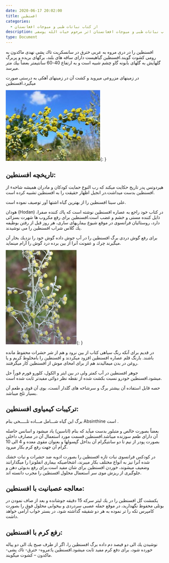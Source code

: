 ```yaml
---
date: 2020-06-17 20:02:00
title: افسنطین
categories:
  - از کتاب نباتات طبی و میوجات افغانستان
description: معرفی افسنطین از کتاب نباتات طبی و میوجات افغانستان اثر مرحوم حیات الله یوسفی
type: Document
---
```


افسنطین را در دری مروه به عربی خترق در سانسكريت تاك پشی نهدی ماكدون به رومی كشوت گویند.افسنطین گیاهیست دارای ساقه های بلند، برگهای بریده و پربرگ گلهايش به گلهای بابونه گاو چشم شبیه است و به ارتفاع 40-60 سانتيمتر بعضاً بيك متر ميرسد.

در زمينهای مزروعی میروید و كشت آن در زمینهای آهكی به درستی صورت ميگيرد.افسنطین

![](/uploads/afsintin-افسنطین.jpg){: }

## تاریخچه افسنطین:

هيردوتس پدر تاریخ حكایت ميكند كه رب النوع حمایت كودكان و مادران هميشه شاخهء از افسنطین بدست ميداشت.در انجیل اظهار حقيقت را به افسنطین تشبيه كرده است.

علی سينا افسنطین را از بهترين گياه اشتها آور توصيف نموده است.

هودان (Hodan) در كتاب خود راجع به عصاره افسنطین نوشته است كه پاك كننده صفرا، ذايل كننده مستی و خشم و غضب است.افسنطین برای رفع مكروب ها شهرت بسزائی دارد، روستائیان فرانسوی در موقع شیوع بیماریهای ساری، هر روز قبل از رفتن بوظیفه يك گلاس شراب افسنطین را می نوشيدند.

برای رفع گوش دردی برگ افسنطین را در آب جوش داده گوش خود را نزديك بخار آن ميگيرند چرك و عفونت آنرا از بين برده درد گوش را آرام مينمايد.

![](/uploads/afsintin.jpg){: }

در قديم برای آنكه رنگ سياهی كتاب از بين نرود و هم از شر حشرات محفوظ مانده باشند. بارنگ قلم عصاره افسنطین افزود ميكردند و افسنطين را بامخلوط كريم و يا روغن در بدن ميماليدند هم از برای امحای موش از افسنطین كار ميگرفتند.

جوهر افسنطین در آب كمتر ولی در بين ایتر و الكول، كلورو فورم فوراً حل ميشود.افسنطين خودرو نسبت بكشت شده از نقطه نظر دوائی مفيدتر ثابت شده است.

حصه قابل استفاده آن بيشتر برگ و سرشاخه های گلدار آنست، بوی آن قوی و طعم آن بسيار تلخ ميباشد.

## تركيبات كيمياوی افسنطين:

برگ اين گياه شـــامل مـــاده تلـــــخی بنام Absinthine است .

بعضاً بصورت خالص و متبلور بدست ميآيد كه بنام (اناسین) ياد ميشود و اسانس حاصله آن دارای طعم سوزنده ميباشد.افسنطین قسمت مورد استعمال آن در مصارف داخلی بصورت پودر از نیم تا دو سانتيگرام آن بداخل گپسولها و بعنوان مقوی معده و 4 الی 10 گرام آن جهت رفع كرم بكار ميرود.

در كودكس فرانسوی نبات تازه افسنطین را بصورت ادويه ضد حشرات و نبات خشك شده آنرا نيز به انواع مختلف بكار ميبرند، اشخاصيكه بيماری انفلونزا را ميگذارانند وضعيف ميشوند، خوردن افسنطين برای شان مفيد است.برای رفع بدبوئی دهن و جلوگيری از ريزش موی سر استعمال محلول افسنطین را مجرب دانسته اند.

## معالجه عصبانيت با افسنطین:

يكمشت گل افسنطین را در يك ليتر سركه 15 دقيقه جوشانده و بعد از صاف نمودن در بوتلی محفوظ نگهدارید، در موقع حمله عصبی سردردی و بيخوابی محلول فوق را بصورت كامپرس تكه را تر نموده به هر دو شقيقه گذاشته شود، در بستر خواب آرامی خواهد داشت.

## رفع كرم با افسنطين:

نوشيدن يك الی دو فيصد دم داده برگ افسنطين را، اگر از طرف صبح يك الی دو پياله خورده شود، برای دفع كرم مفيد ثابت ميشود.افسنطين يا:مروه- خترق- تاك پشی- ماكدون – كشوت ميگويند.